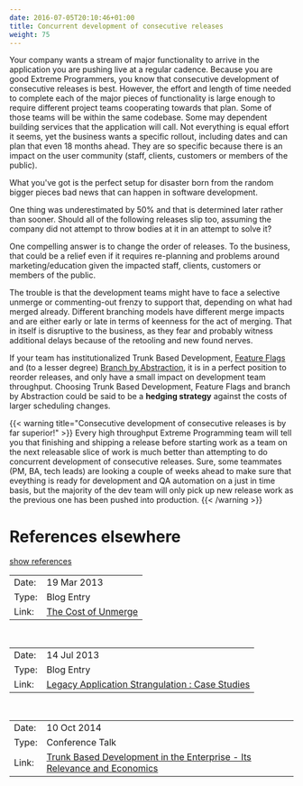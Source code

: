 ```yaml
---
date: 2016-07-05T20:10:46+01:00
title: Concurrent development of consecutive releases
weight: 75
---
```


Your company wants a stream of major functionality to arrive in the application you are pushing live at a regular 
cadence. Because you are good Extreme Programmers, you know that consecutive development of consecutive releases
is best. However, the effort and length of time needed to complete each of the major pieces of functionality is
large enough to require different project teams cooperating towards that plan. Some of those teams will be within
the same codebase. Some may dependent building services that the application will call. Not everything is equal effort
it seems, yet the business wants a specific rollout, including dates and can plan that even 18 months ahead. They are
so specific because there is an impact on the user community (staff, clients, customers or members of the public).

What you've got is the perfect setup for disaster born from the random bigger pieces bad news that can happen in 
software development. 

One thing was underestimated by 50% and that is determined later rather than sooner. 
Should all of the following releases slip too, assuming the company did not attempt to throw bodies at it in an attempt 
to solve it?

One compelling answer is to change the order of releases. To the business, that could be a relief even if it requires
re-planning and problems around marketing/education given the impacted staff, clients, customers or members of the 
public.

The trouble is that the development teams might have to face a selective unmerge or commenting-out frenzy to support that, depending on
what had merged already. Different branching models have different merge impacts and are either early or late in terms
of keenness for the act of merging. That in itself is disruptive to the business, as they fear and probably witness 
additional delays because of the retooling and new found nerves.

If your team has institutionalized Trunk Based Development, [Feature Flags](/feature-flags/) and (to a lesser degree) 
[Branch by Abstraction](/branch-by-abstraction/), it is in a perfect position to reorder releases, and only have a small
impact on development team throughput. Choosing Trunk Based Development, Feature Flags and branch by Abstraction could be said
to be a **hedging strategy** against the costs of larger scheduling changes.

{{< warning title="Consecutive development of consecutive releases is by far superior!" >}}
Every high throughput Extreme Programming team will tell you that finishing and shipping a release before starting work
as a team on the next releasable slice of work is much better than attempting to do concurrent development of 
consecutive releases.  Sure, some teammates (PM, BA, tech leads) are looking a couple of weeks ahead to make sure that
eveything is ready for development and QA automation on a just in time basis, but the majority of the dev team will 
only pick up new release work as the previous one has been pushed into production.
{{< /warning >}} 


# References elsewhere

<a id="showHideRefs" href="javascript:toggleRefs();">show references</a>

<div>
    <table>
        <tr>
            <td>Date:</td>
            <td valign="top">19 Mar 2013</td>
        </tr>
        <tr>
            <td>Type:</td>
            <td valign="top">Blog Entry</td>
        </tr>
        <tr>
            <td>Link:</td>
            <td valign="top"><a href="http://paulhammant.com/2013/03/19/cost-of-unmerge/">The Cost of Unmerge</a></td>
        </tr>
    </table>
    <br/>
    <table>
        <tr>
            <td>Date:</td>
            <td valign="top">14 Jul 2013</td>
        </tr>
        <tr>
            <td>Type:</td>
            <td valign="top">Blog Entry</td>
        </tr>
        <tr>
            <td>Link:</td>
            <td valign="top"><a href="http://paulhammant.com/2013/07/14/legacy-application-strangulation-case-studies/">Legacy Application Strangulation : Case Studies</a></td>
        </tr>
    </table>
    <br/>
    <table>
        <tr>
            <td>Date:</td>
            <td valign="top">10 Oct 2014</td>
        </tr>
        <tr>
            <td>Type:</td>
            <td valign="top">Conference Talk</td>
        </tr>
        <tr>
            <td>Link:</td>
            <td valign="top"><a href="https://www.perforce.com/merge/2014-sessions/trunk-based-development-enterprise-its-relevance-economics">Trunk Based Development in the Enterprise - Its Relevance and Economics</a></td>
        </tr>
    </table>
</div>



